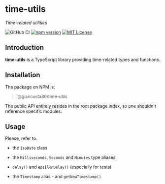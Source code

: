 # time-utils

_Time-related utilities_

![GitHub CI](https://github.com/giancosta86/time-utils/actions/workflows/publish-to-npm.yml/badge.svg)
[![npm version](https://badge.fury.io/js/@giancosta86%2Ftime-utils.svg)](https://badge.fury.io/js/@giancosta86%2Ftime-utils)
[![MIT License](https://img.shields.io/badge/license-MIT-blue.svg?style=flat)](/LICENSE)

## Introduction

**time-utils** is a TypeScript library providing time-related types and functions.

## Installation

The package on NPM is:

> @giancosta86/time-utils

The public API entirely resides in the root package index, so one shouldn't reference specific modules.

## Usage

Please, refer to:

- the `IsoDate` class

- the `Milliseconds`, `Seconds` and `Minutes` type aliases

- `delay()` and `epsilonDelay()` (especially for tests)

- the `Timestamp` alias - and `getNowTimestamp()`
